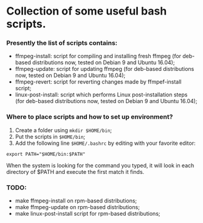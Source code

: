 # Collection of some useful bash scripts.

### Presently the list of scripts contains:
* ffmpeg-install: script for compiling and installing fresh ffmpeg (for deb-based distributions now, tested on Debian 9 and Ubuntu 16.04);
* ffmpeg-update: script for updating ffmpeg (for deb-based distributions now, tested on Debian 9 and Ubuntu 16.04);
* ffmpeg-revert: script for reverting changes made by ffmpef-install script;
* linux-post-install: script which performs Linux post-installation steps (for deb-based distributions now, tested on Debian 9 and Ubuntu 16.04);

### Where to place scripts and how to set up environment?
1. Create a folder using ```mkdir $HOME/bin```;
2. Put the scripts in ```$HOME/bin```;
3. Add the following line ```$HOME/.bashrc``` by editing with your favorite editor:
```
export PATH="$HOME/bin:$PATH"
```
When the system is looking for the command you typed, it will look in each directory
of $PATH and execute the first match it finds.

### TODO:
* make ffmpeg-install on rpm-based distributions;
* make ffmpeg-update on rpm-based distributions;
* make linux-post-install script for rpm-based distributions;

